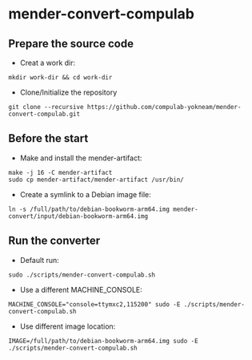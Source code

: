# mender-convert-compulab

## Prepare the source code

* Creat a work dir:
```
mkdir work-dir && cd work-dir
```

* Clone/Initialize the repository
```
git clone --recursive https://github.com/compulab-yokneam/mender-convert-compulab.git
```

## Before the start

* Make and install the mender-artifact:
```
make -j 16 -C mender-artifact
sudo cp mender-artifact/mender-artifact /usr/bin/
```

* Create a symlink to a Debian image file:
```
ln -s /full/path/to/debian-bookworm-arm64.img mender-convert/input/debian-bookworm-arm64.img
```

## Run the converter

* Default run:
```
sudo ./scripts/mender-convert-compulab.sh
```

* Use a different MACHINE_CONSOLE:
```
MACHINE_CONSOLE="console=ttymxc2,115200" sudo -E ./scripts/mender-convert-compulab.sh
```

* Use different image location:
```
IMAGE=/full/path/to/debian-bookworm-arm64.img sudo -E ./scripts/mender-convert-compulab.sh
```
